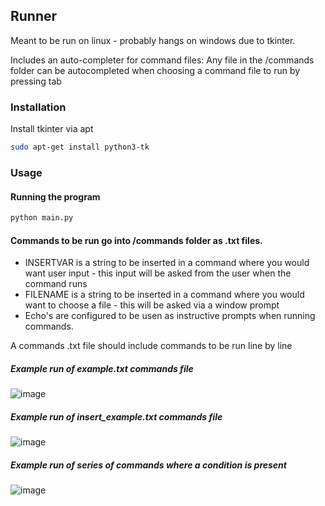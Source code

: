 ## Runner

Meant to be run on linux - probably hangs on windows due to tkinter.

Includes an auto-completer for command files:
Any file in the /commands folder can be autocompleted when choosing a command file to run by pressing tab
### Installation
Install tkinter via apt
```bash
sudo apt-get install python3-tk
```

### Usage
#### Running the program
```bash
python main.py
```

#### Commands to be run go into /commands folder as .txt files.
 - INSERTVAR is a string to be inserted in a command where you would want user input - this input will be asked from the user when the command runs
 - FILENAME is a string to be inserted in a command where you would want to choose a file - this will be asked via a window prompt
 - Echo's are configured to be usen as instructive prompts when running commands.

A commands .txt file should include commands to be run line by line </br>
##### Example run of example.txt commands file
![image](https://github.com/kujuh3/cmd-runner/assets/66220187/850c3873-3e34-4f85-84a1-9192dee9b4d2)

##### Example run of insert_example.txt commands file
![image](https://github.com/kujuh3/cmd-runner/assets/66220187/3d739ce7-3ba7-4c4d-936a-8f179bd921be)

##### Example run of series of commands where a condition is present
![image](https://github.com/kujuh3/cmd-runner/assets/66220187/93f3c3c0-f4f3-4374-9f8f-73eeb4e0799d)

